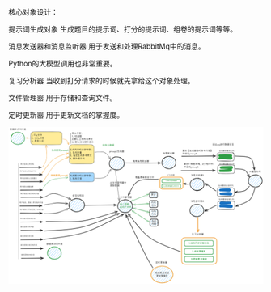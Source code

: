 核心对象设计：

提示词生成对象 生成题目的提示词、打分的提示词、组卷的提示词等等。

消息发送器和消息监听器 用于发送和处理RabbitMq中的消息。

Python的大模型调用也非常重要。

复习分析器 当收到打分请求的时候就先拿给这个对象处理。

文件管理器 用于存储和查询文件。

定时更新器 用于更新文档的掌握度。

![](核心模块设计_v0.1.0.assets/90ecd92fb17b94431990b7680a2740d5fc236ff0.png)